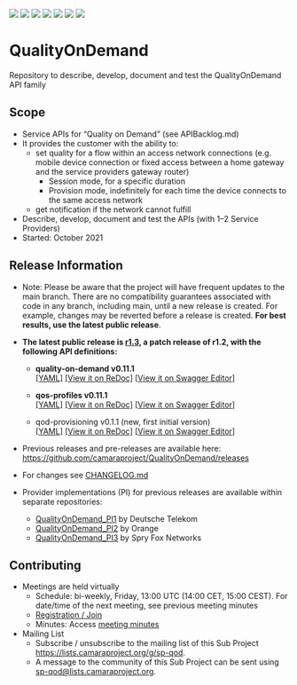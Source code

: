 <a href="https://github.com/camaraproject/QualityOnDemand/commits/" title="Last Commit"><img src="https://img.shields.io/github/last-commit/camaraproject/QualityOnDemand?style=plastic"></a>
<a href="https://github.com/camaraproject/QualityOnDemand/issues" title="Open Issues"><img src="https://img.shields.io/github/issues/camaraproject/QualityOnDemand?style=plastic"></a>
<a href="https://github.com/camaraproject/QualityOnDemand/pulls" title="Open Pull Requests"><img src="https://img.shields.io/github/issues-pr/camaraproject/QualityOnDemand?style=plastic"></a>
<a href="https://github.com/camaraproject/QualityOnDemand/graphs/contributors" title="Contributors"><img src="https://img.shields.io/github/contributors/camaraproject/QualityOnDemand?style=plastic"></a>
<a href="https://github.com/camaraproject/QualityOnDemand" title="Repo Size"><img src="https://img.shields.io/github/repo-size/camaraproject/QualityOnDemand?style=plastic"></a>
<a href="https://github.com/camaraproject/QualityOnDemand/blob/main/documentation/LICENSE.APACHE2.0" title="License"><img src="https://img.shields.io/badge/License-Apache%202.0-green.svg?style=plastic"></a>
<a href="https://github.com/camaraproject/QualityOnDemand/releases/latest" title="Latest Release"><img src="https://img.shields.io/github/release/camaraproject/QualityOnDemand?style=plastic"></a>

# QualityOnDemand

Repository to describe, develop, document and test the QualityOnDemand API family

## Scope

* Service APIs for “Quality on Demand” (see APIBacklog.md)
* It provides the customer with the ability to:  
  * set quality for a flow within an access network connections (e.g. mobile device connection or fixed access between a home gateway and the service providers gateway router)
      * Session mode, for a specific duration
      * Provision mode, indefinitely for each time the device connects to the same access network
  * get notification if the network cannot fulfill  
* Describe, develop, document and test the APIs (with 1–2 Service Providers)  
* Started: October 2021

## Release Information

* Note: Please be aware that the project will have frequent updates to the main branch. There are no compatibility guarantees associated with code in any branch, including main, until a new release is created. For example, changes may be reverted before a release is created. **For best results, use the latest public release**.


* **The latest public release is [r1.3](https://github.com/camaraproject/QualityOnDemand/tree/r1.3), a patch release of r1.2, with the following API definitions:**

  * **quality-on-demand v0.11.1**  
  [[YAML]](https://github.com/camaraproject/QualityOnDemand/blob/r1.3/code/API_definitions/quality-on-demand.yaml)
  [[View it on ReDoc]](https://redocly.github.io/redoc/?url=https://raw.githubusercontent.com/camaraproject/QualityOnDemand/r1.3/code/API_definitions/quality-on-demand.yaml&nocors)
  [[View it on Swagger Editor]](https://editor.swagger.io/?url=https://raw.githubusercontent.com/camaraproject/QualityOnDemand/r1.3/code/API_definitions/quality-on-demand.yaml)
  
  * **qos-profiles v0.11.1**  
  [[YAML]](https://github.com/camaraproject/QualityOnDemand/blob/r1.3/code/API_definitions/qos-profiles.yaml)
  [[View it on ReDoc]](https://redocly.github.io/redoc/?url=https://raw.githubusercontent.com/camaraproject/QualityOnDemand/r1.3/code/API_definitions/qos-profiles.yaml&nocors)
  [[View it on Swagger Editor]](https://editor.swagger.io/?url=https://raw.githubusercontent.com/camaraproject/QualityOnDemand/r1.3/code/API_definitions/qos-profiles.yaml)

  * qod-provisioning v0.1.1 (new, first initial version)  
  [[YAML]](https://github.com/camaraproject/QualityOnDemand/blob/r1.3/code/API_definitions/qod-provisioning.yaml)
  [[View it on ReDoc]](https://redocly.github.io/redoc/?url=https://raw.githubusercontent.com/camaraproject/QualityOnDemand/r1.3/code/API_definitions/qod-provisioning.yaml&nocors)
  [[View it on Swagger Editor]](https://editor.swagger.io/?url=https://raw.githubusercontent.com/camaraproject/QualityOnDemand/r1.3/code/API_definitions/qod-provisioning.yaml)

* Previous releases and pre-releases are available here: https://github.com/camaraproject/QualityOnDemand/releases
* For changes see [CHANGELOG.md](https://github.com/camaraproject/QualityOnDemand/blob/main/CHANGELOG.md)

* Provider implementations (PI) for previous releases are available within separate repositories:

  * [QualityOnDemand_PI1](https://github.com/camaraproject/QualityOnDemand_PI1) by Deutsche Telekom
  * [QualityOnDemand_PI2](https://github.com/camaraproject/QualityOnDemand_PI2) by Orange
  * [QualityOnDemand_PI3](https://github.com/camaraproject/QualityOnDemand_PI3) by Spry Fox Networks

## Contributing

* Meetings are held virtually 
  * Schedule: bi-weekly, Friday, 13:00 UTC (14:00 CET, 15:00 CEST). For date/time of the next meeting, see previous meeting minutes
  * [Registration / Join](https://zoom-lfx.platform.linuxfoundation.org/meeting/94112812156?password=f238d6af-c959-48d7-a862-abdb3c648e40)
  * Minutes: Access [meeting minutes](https://lf-camaraproject.atlassian.net/wiki/x/XCPe)
* Mailing List
  * Subscribe / unsubscribe to the mailing list of this Sub Project <https://lists.camaraproject.org/g/sp-qod>.
  * A message to the community of this Sub Project can be sent using <sp-qod@lists.camaraproject.org>.
